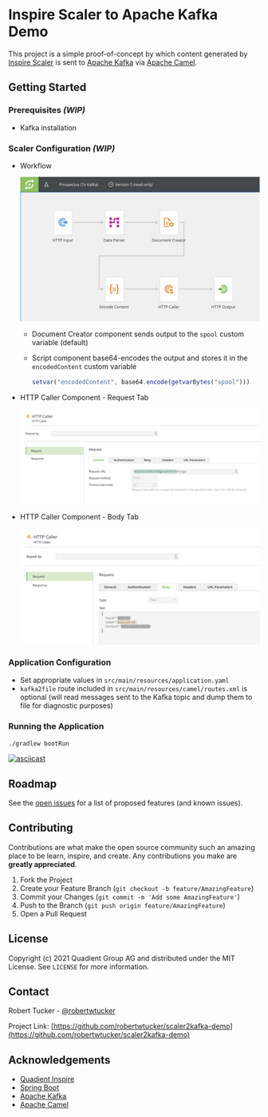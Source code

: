 # Inspire Scaler to Apache Kafka Demo

This project is a simple proof-of-concept by which content generated by [Inspire Scaler](https://www.quadient.com/experience/omnichannel-communications-interactions/inspire-platform) is sent to [Apache Kafka](https://kafka.apache.org) via [Apache Camel](https://camel.apache.org).


## Getting Started

### Prerequisites _(WIP)_

  * Kafka installation

### Scaler Configuration _(WIP)_

* Workflow
  
  ![Scaler Workflow](doc/images/scaler-workflow.png)

  * Document Creator component sends output to the `spool` custom variable (default)
  
  * Script component base64-encodes the output and stores it in the `encodedContent` custom variable 
  
    ```javascript
    setvar("encodedContent", base64.encode(getvarBytes("spool")))
    ```

* HTTP Caller Component - Request Tab

  ![HTTP Caller Request Tab](doc/images/scaler-http-request.png)

* HTTP Caller Component - Body Tab
  
  ![HTTP Caller Body Tab](doc/images/scaler-http-body.png)


### Application Configuration

* Set appropriate values in `src/main/resources/application.yaml`
* `kafka2file` route included in `src/main/resources/camel/routes.xml` is optional (will read messages sent to the Kafka topic and dump them to file for diagnostic purposes)


### Running the Application

```
./gradlew bootRun
```

[![asciicast](https://asciinema.org/a/XCHkS6Jpasf6nHUTXw1EMmB3y.svg)](https://asciinema.org/a/XCHkS6Jpasf6nHUTXw1EMmB3y)


## Roadmap

See the [open issues](https://github.com/robertwtucker/scaler2kafka-demo/issues) for a list of proposed features (and known issues).


## Contributing

Contributions are what make the open source community such an amazing place to be learn, inspire, and create. Any contributions you make are **greatly appreciated**.

1. Fork the Project
2. Create your Feature Branch (`git checkout -b feature/AmazingFeature`)
3. Commit your Changes (`git commit -m 'Add some AmazingFeature'`)
4. Push to the Branch (`git push origin feature/AmazingFeature`)
5. Open a Pull Request

## License
Copyright (c) 2021 Quadient Group AG and distributed under the MIT License. See `LICENSE` for more information.

## Contact
Robert Tucker - [@robertwtucker](https://twitter.com/robertwtucker)

Project Link: [https://github.com/robertwtucker/scaler2kafka-demo](https://github.com/robertwtucker/scaler2kafka-demo)

## Acknowledgements

* [Quadient Inspire](https://www.quadient.com/experience/omnichannel-communications-interactions/inspire-platform)
* [Spring Boot](https://spring.io/projects/spring-boot)
* [Apache Kafka](https://kafka.apache.org)
* [Apache Camel](https://camel.apache.org)
